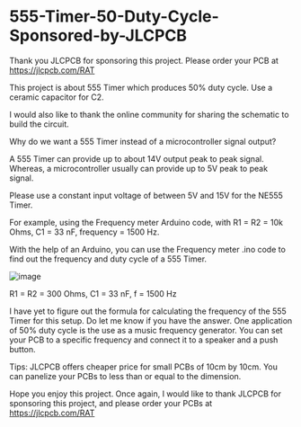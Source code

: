 # 555-Timer-50-Duty-Cycle-Sponsored-by-JLCPCB

Thank you JLCPCB for sponsoring this project. Please order your PCB at https://jlcpcb.com/RAT

This project is about 555 Timer which produces 50% duty cycle. Use a ceramic capacitor for C2.

I would also like to thank the online community for sharing the schematic to build the circuit.

Why do we want a 555 Timer instead of a microcontroller signal output?

A 555 Timer can provide up to about 14V output peak to peak signal. Whereas, a microcontroller usually can provide up to 5V peak to peak signal.

Please use a constant input voltage of between 5V and 15V for the NE555 Timer.

For example, using the Frequency meter Arduino code, with R1 = R2 = 10k Ohms, C1 = 33 nF, frequency = 1500 Hz.

With the help of an Arduino, you can use the Frequency meter .ino code to find out the frequency and duty cycle of a 555 Timer.

![image](https://user-images.githubusercontent.com/85741357/181506525-2f506304-d36a-499c-9afe-0cddcddd0865.png)

R1 = R2 = 300 Ohms, C1 = 33 nF, f = 1500 Hz

I have yet to figure out the formula for calculating the frequency of the 555 Timer for this setup. Do let me know if you have the answer.
One application of 50% duty cycle is the use as a music frequency generator. You can set your PCB to a specific frequency and connect it to a speaker and a push button.

Tips: JLCPCB offers cheaper price for small PCBs of 10cm by 10cm. You can panelize your PCBs to less than or equal to the dimension.

Hope you enjoy this project. Once again, I would like to thank JLCPCB for sponsoring this project, and please order your PCBs at https://jlcpcb.com/RAT
